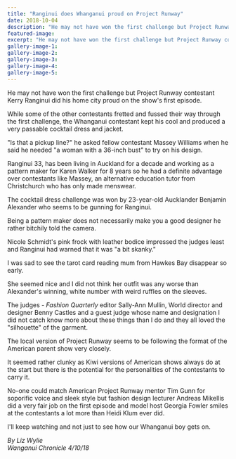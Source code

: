 ```yaml
---
title: "Ranginui does Whanganui proud on Project Runway"
date: 2018-10-04
description: "He may not have won the first challenge but Project Runway contestant Kerry Ranginui did his home city proud..."
featured-image: 
excerpt: "He may not have won the first challenge but Project Runway contestant Kerry Ranginui did his home city proud on the show's first episode."
gallery-image-1: 
gallery-image-2: 
gallery-image-3: 
gallery-image-4: 
gallery-image-5: 
---
```


<p>He may not have won the first challenge but Project Runway contestant Kerry Ranginui did his home city proud on the show's first episode.</p>
<p class="element element-paragraph">While some of the other contestants fretted and fussed their way through the first challenge, the Whanganui contestant kept his cool and produced a very passable cocktail dress and jacket.</p>
<p class="element element-paragraph">"Is that a pickup line?" he asked fellow contestant Massey Williams when he said he needed "a woman with a 36-inch bust" to try on his design.</p>
<p class="element element-paragraph">Ranginui 33, has been living in Auckland for a decade and working as a pattern maker for Karen Walker for 8 years so he had a definite advantage over contestants like Massey, an alternative education tutor from Christchurch who has only made menswear.</p>
<p class="element element-paragraph">The cocktail dress challenge was won by 23-year-old Aucklander Benjamin Alexander who seems to be gunning for Ranginui.</p>
<p class="element element-paragraph">Being a pattern maker does not necessarily make you a good designer he rather bitchily told the camera.</p>
<p class="element element-paragraph">Nicole Schmidt's pink frock with leather bodice impressed the judges least and Ranginui had warned that it was "a bit skanky."</p>
<p class="element element-paragraph">I was sad to see the tarot card reading mum from Hawkes Bay disappear so early.</p>
<p class="element element-paragraph">She seemed nice and I did not think her outfit was any worse than Alexander's winning, white number with weird ruffles on the sleeves.</p>
<p class="element element-paragraph">The judges -&nbsp;<em>Fashion Quarterly</em>&nbsp;editor Sally-Ann Mullin, World director and designer Benny Castles and a guest judge whose name and designation I did not catch know more about these things than I do and they all loved the "silhouette" of the garment.</p>
<p class="element element-paragraph">The local version of Project Runway seems to be following the format of the American parent show very closely.</p>
<p class="element element-paragraph">It seemed rather clunky as Kiwi versions of American shows always do at the start but there is the potential for the personalities of the contestants to carry it.</p>
<p class="element element-paragraph">No-one could match American Project Runway mentor Tim Gunn for soporific voice and sleek style but fashion design lecturer Andreas Mikellis did a very fair job on the first episode and model host Georgia Fowler smiles at the contestants a lot more than Heidi Klum ever did.</p>
<p class="element element-paragraph">I'll keep watching and not just to see how our Whanganui boy gets on.</p>
<p><em>By Liz Wylie</em><br /><em>Wanganui Chronicle 4/10/18</em></p>

